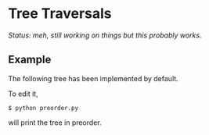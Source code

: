# Tree Traversals

*Status: meh, still working on things but this probably works.*

## Example

The following tree has been implemented by default.


To edit it, 


```
$ python preorder.py
```

will print the tree in preorder.

```

```
